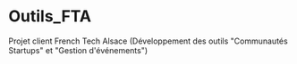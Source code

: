 # Outils_FTA
Projet client French Tech Alsace (Développement des outils "Communautés Startups" et "Gestion d'événements")
